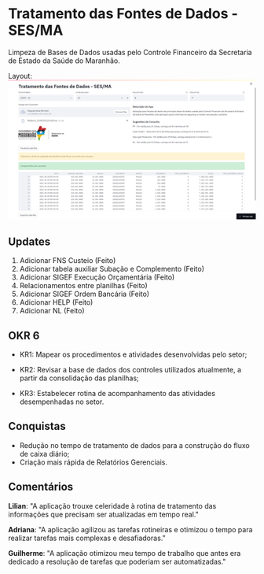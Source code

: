 # Tratamento das Fontes de Dados - SES/MA

Limpeza de Bases de Dados usadas pelo Controle Financeiro da Secretaria de Estado da Saúde do Maranhão.

Layout:
![](front.png)

## Updates

1. Adicionar FNS Custeio (Feito)
2. Adicionar tabela auxiliar Subação e Complemento (Feito)
3. Adicionar SIGEF Execução Orçamentária (Feito)
4. Relacionamentos entre planilhas (Feito)
5. Adicionar SIGEF Ordem Bancária (Feito)
6. Adicionar HELP (Feito)
7. Adicionar NL (Feito)

## OKR 6

- KR1: Mapear os procedimentos e atividades desenvolvidas pelo setor;

- KR2: Revisar a base de dados dos controles utilizados atualmente, a partir da consolidação das planilhas;

- KR3: Estabelecer rotina de acompanhamento das atividades desempenhadas no setor. 

## Conquistas

* Redução no tempo de tratamento de dados para a construção do fluxo de caixa diário;
* Criação mais rápida de Relatórios Gerenciais.

## Comentários

**Lilian**: "A aplicação trouxe celeridade à rotina de tratamento das informações que precisam ser atualizadas em tempo real."

**Adriana**: "A aplicação agilizou as tarefas rotineiras e otimizou o tempo para realizar tarefas mais complexas e desafiadoras."

**Guilherme**: "A aplicação otimizou meu tempo de trabalho que antes era dedicado a resolução de tarefas que poderiam ser automatizadas."